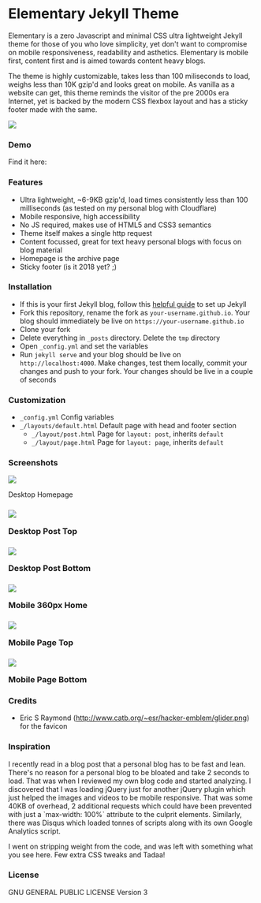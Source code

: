 # Elementary Jekyll Theme

Elementary is a zero Javascript and minimal CSS ultra lightweight Jekyll theme for those of you who love simplicity, yet don't want to compromise on mobile responsiveness, readability and asthetics. Elementary is mobile first, content first and is aimed towards content heavy blogs.

The theme is highly customizable, takes less than 100 miliseconds to load, weighs less than 10K gzip'd and looks great on mobile. As vanilla as a website can get, this theme reminds the visitor of the pre 2000s era Internet, yet is backed by the modern CSS flexbox layout and has a sticky footer made with the same.

<img src="https://github.com/abhn/Elementary/blob/master/tmp/multi-display.png?raw=true">

### Demo
Find it here: 

### Features
- Ultra lightweight, ~6-9KB gzip'd, load times consistently less than 100 milliseconds (as tested on my personal blog with Cloudflare)
- Mobile responsive, high accessibility
- No JS required, makes use of HTML5 and CSS3 semantics
- Theme itself makes a single http request
- Content focussed, great for text heavy personal blogs with focus on blog material
- Homepage is the archive page
- Sticky footer (is it 2018 yet? ;)

### Installation
- If this is your first Jekyll blog, follow this <a href="https://jekyllrb.com/docs/installation/">helpful guide</a> to set up Jekyll
- Fork this repository, rename the fork as `your-username.github.io`. Your blog should immediately be live on `https://your-username.github.io`
- Clone your fork
- Delete everything in `_posts` directory. Delete the `tmp` directory
- Open `_config.yml` and set the variables
- Run `jekyll serve` and your blog should be live on `http://localhost:4000`. Make changes, test them locally, commit your changes and push to your fork. Your changes should be live in a couple of seconds


### Customization
- `_config.yml` Config variables
- `_/layouts/default.html` Default page with head and footer section
    - `_/layout/post.html` Page for `layout: post`, inherits `default`
    - `_/layout/page.html` Page for `layout: page`, inherits `default`

### Screenshots

<div>
    <img src="https://github.com/abhn/Elementary/blob/master/tmp/desktop.png?raw=true">
    <p>Desktop Homepage</p>
    <h3/>
    <img src="https://github.com/abhn/Elementary/blob/master/tmp/desktop-post-top.png?raw=true">
    <p>Desktop Post Top</p>
    <h3/>    
    <img src="https://github.com/abhn/Elementary/blob/master/tmp/desktop-post-bottom.png?raw=true">
    <p>Desktop Post Bottom</p>
    <h3/>    
    <img src="https://github.com/abhn/Elementary/blob/master/tmp/mobile-360px.png?raw=true">
    <p>Mobile 360px Home</p>
    <h3/>    
    <img src="https://github.com/abhn/Elementary/blob/master/tmp/mobile-page-top.png?raw=true">
    <p>Mobile Page Top</p>
    <h3/>    
    <img src="https://github.com/abhn/Elementary/blob/master/tmp/mobile-post-footer.png?raw=true">    
    <p>Mobile Page Bottom</p>
    <h3/>    
</div>

### Credits
- Eric S Raymond (http://www.catb.org/~esr/hacker-emblem/glider.png) for the favicon

### Inspiration
<p>
I recently read in a blog post that a personal blog has to be fast and lean. There's no reason for a personal blog to be bloated and take 2 seconds to load. That was when I reviewed my own blog code and started analyzing. I discovered that I was loading jQuery just for another jQuery plugin which just helped the images and videos to be mobile responsive. That was some 40KB of overhead, 2 additional requests which could have been prevented with just a `max-width: 100%` attribute to the culprit elements. Similarly, there was Disqus which loaded tonnes of scripts along with its own Google Analytics script. 
</p>
<p>
I went on stripping weight from the code, and was left with something what you see here. Few extra CSS tweaks and Tadaa!
</p>

### License
GNU GENERAL PUBLIC LICENSE Version 3